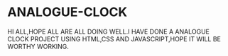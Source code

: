 # ANALOGUE-CLOCK
HI ALL,HOPE ALL ARE ALL DOING WELL.I HAVE DONE A  ANALOGUE CLOCK PROJECT USING HTML,CSS AND JAVASCRIPT,HOPE IT WILL BE WORTHY WORKING.
